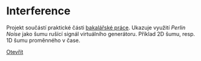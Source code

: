 # Interference
Projekt součástí praktické části [bakalářské práce](https://webapps.mciesla.cz/thesis). Ukazuje využití _Perlin Noise_ jako šumu rušící signál virtuálního generátoru. Příklad 2D šumu, resp. 1D šumu proměnného v čase.

[Otevřít](https://webapps.mciesla.cz/noisee/sketches/interference)
